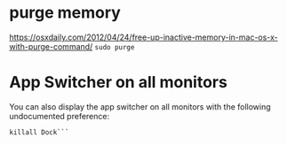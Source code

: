 # purge memory
https://osxdaily.com/2012/04/24/free-up-inactive-memory-in-mac-os-x-with-purge-command/
```sudo purge```

# App Switcher on all monitors
You can also display the app switcher on all monitors with the following undocumented preference:

```defaults write com.apple.dock appswitcher-all-displays -bool true
killall Dock```
